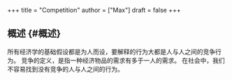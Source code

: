 +++
title = "Competition"
author = ["Max"]
draft = false
+++

## 概述 {#概述}

所有经济学的基础假设都是为人而设，要解释的行为大都是人与人之间的竞争行为。
竞争的定义，是指一种经济物品的需求有多于一人的需求。
在社会中，我们不容易找到没有竞争的人与人之间的行为。
